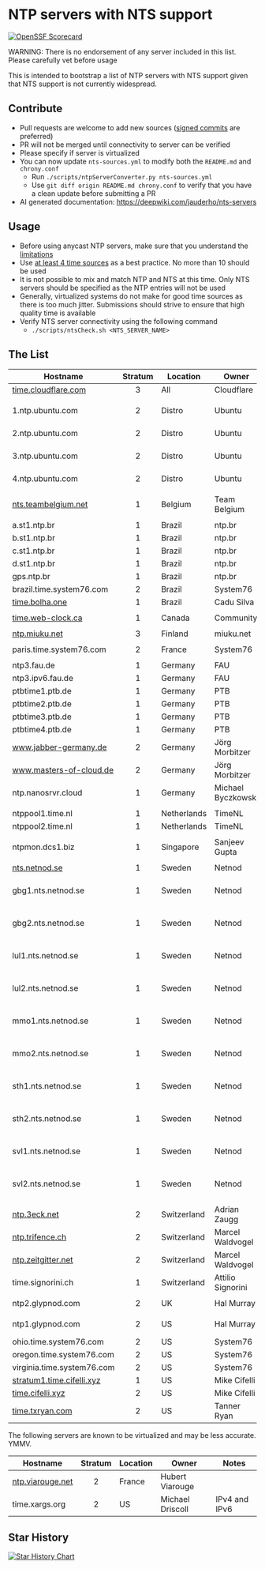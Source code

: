 # NTP servers with NTS support

[![OpenSSF Scorecard](https://api.securityscorecards.dev/projects/github.com/jauderho/nts-servers/badge)](https://securityscorecards.dev/viewer/?uri=github.com/jauderho/nts-servers) 

WARNING: There is no endorsement of any server included in this list. Please carefully vet before usage

This is intended to bootstrap a list of NTP servers with NTS support given that NTS support is not currently widespread.

## Contribute
- Pull requests are welcome to add new sources ([signed commits](https://docs.github.com/en/authentication/managing-commit-signature-verification/signing-commits) are preferred)
- PR will not be merged until connectivity to server can be verified
- Please specify if server is virtualized
- You can now update `nts-sources.yml` to modify both the `README.md` and `chrony.conf`
  - Run `./scripts/ntpServerConverter.py nts-sources.yml`
  - Use `git diff origin README.md chrony.conf` to verify that you have a clean update before submitting a PR
- AI generated documentation: https://deepwiki.com/jauderho/nts-servers

## Usage
- Before using anycast NTP servers, make sure that you understand the [limitations](https://www.rfc-editor.org/rfc/rfc8633.html#page-17)
- Use [at least 4 time sources](https://support.ntp.org/Support/SelectingOffsiteNTPServers#Upstream_Time_Server_Quantity) as a best practice. No more than 10 should be used
- It is not possible to mix and match NTP and NTS at this time. Only NTS servers should be specified as the NTP entries will not be used
- Generally, virtualized systems do not make for good time sources as there is too much jitter. Submissions should strive to ensure that high quality time is available
- Verify NTS server connectivity using the following command
  - `./scripts/ntsCheck.sh <NTS_SERVER_NAME>` 

## The List
|Hostname|Stratum|Location|Owner|Notes|
|---|:---:|---|---|---|
|[time.cloudflare.com](https://time.cloudflare.com)|3|All|Cloudflare|Anycast|
||
|1.ntp.ubuntu.com|2|Distro|Ubuntu|Distro use only|
|2.ntp.ubuntu.com|2|Distro|Ubuntu|Distro use only|
|3.ntp.ubuntu.com|2|Distro|Ubuntu|Distro use only|
|4.ntp.ubuntu.com|2|Distro|Ubuntu|Distro use only|
||
|[nts.teambelgium.net](https://ntp.teambelgium.net)|1|Belgium|Team Belgium||
||
|a.st1.ntp.br|1|Brazil|ntp.br||
|b.st1.ntp.br|1|Brazil|ntp.br||
|c.st1.ntp.br|1|Brazil|ntp.br||
|d.st1.ntp.br|1|Brazil|ntp.br||
|gps.ntp.br|1|Brazil|ntp.br||
|brazil.time.system76.com|2|Brazil|System76||
|[time.bolha.one](https://time.bolha.one)|1|Brazil|Cadu Silva||
||
|[time.web-clock.ca](https://time.web-clock.ca)|1|Canada|Community||
||
|[ntp.miuku.net](https://ntp.miuku.net)|3|Finland|miuku.net||
||
|paris.time.system76.com|2|France|System76||
||
|ntp3.fau.de|1|Germany|FAU||
|ntp3.ipv6.fau.de|1|Germany|FAU|IPv6 only|
|ptbtime1.ptb.de|1|Germany|PTB||
|ptbtime2.ptb.de|1|Germany|PTB||
|ptbtime3.ptb.de|1|Germany|PTB||
|ptbtime4.ptb.de|1|Germany|PTB||
|www.jabber-germany.de|2|Germany|Jörg Morbitzer||
|www.masters-of-cloud.de|2|Germany|Jörg Morbitzer||
|ntp.nanosrvr.cloud|1|Germany|Michael Byczkowski|IPv4 and IPv6|
||
|ntppool1.time.nl|1|Netherlands|TimeNL||
|ntppool2.time.nl|1|Netherlands|TimeNL||
||
|ntpmon.dcs1.biz|1|Singapore|Sanjeev Gupta||
||
|[nts.netnod.se](https://nts.netnod.se)|1|Sweden|Netnod|Anycast|
|gbg1.nts.netnod.se|1|Sweden|Netnod|For users close to Göteborg|
|gbg2.nts.netnod.se|1|Sweden|Netnod|For users close to Göteborg|
|lul1.nts.netnod.se|1|Sweden|Netnod|For users close to Luleå|
|lul2.nts.netnod.se|1|Sweden|Netnod|For users close to Luleå|
|mmo1.nts.netnod.se|1|Sweden|Netnod|For users close to Malmö|
|mmo2.nts.netnod.se|1|Sweden|Netnod|For users close to Malmö|
|sth1.nts.netnod.se|1|Sweden|Netnod|For users close to Stockholm|
|sth2.nts.netnod.se|1|Sweden|Netnod|For users close to Stockholm|
|svl1.nts.netnod.se|1|Sweden|Netnod|For users close to Sundsvall|
|svl2.nts.netnod.se|1|Sweden|Netnod|For users close to Sundsvall|
||
|[ntp.3eck.net](https://ntp.3eck.net)|2|Switzerland|Adrian Zaugg||
|[ntp.trifence.ch](https://ntp.trifence.ch)|2|Switzerland|Marcel Waldvogel||
|[ntp.zeitgitter.net](https://ntp.zeitgitter.net)|2|Switzerland|Marcel Waldvogel||
|time.signorini.ch|1|Switzerland|Attilio Signorini||
||
|ntp2.glypnod.com|2|UK|Hal Murray|London|
||
|ntp1.glypnod.com|2|US|Hal Murray|San Francisco|
|ohio.time.system76.com|2|US|System76||
|oregon.time.system76.com|2|US|System76||
|virginia.time.system76.com|2|US|System76||
|[stratum1.time.cifelli.xyz](https://stratum1.time.cifelli.xyz)|1|US|Mike Cifelli||
|[time.cifelli.xyz](https://time.cifelli.xyz)|2|US|Mike Cifelli||
|[time.txryan.com](https://time.txryan.com)|2|US|Tanner Ryan||

The following servers are known to be virtualized and may be less accurate. YMMV.

|Hostname|Stratum|Location|Owner|Notes|
|---|:---:|---|---|---|
|[ntp.viarouge.net](http://ntp.viarouge.net)|2|France|Hubert Viarouge||
|time.xargs.org|2|US|Michael Driscoll|IPv4 and IPv6|

## Star History
<a href="https://star-history.com/#jauderho/nts-servers&Timeline">
  <picture>
    <source media="(prefers-color-scheme: dark)" srcset="https://api.star-history.com/svg?repos=jauderho/nts-servers&type=Date&theme=dark" />
    <source media="(prefers-color-scheme: light)" srcset="https://api.star-history.com/svg?repos=jauderho/nts-servers&type=Date" />
    <img alt="Star History Chart" src="https://api.star-history.com/svg?repos=jauderho/nts-servers&type=Date" />
  </picture>
</a>
